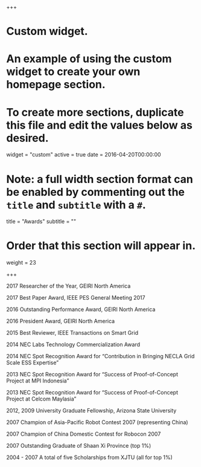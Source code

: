 +++
# Custom widget.
# An example of using the custom widget to create your own homepage section.
# To create more sections, duplicate this file and edit the values below as desired.
widget = "custom"
active = true
date = 2016-04-20T00:00:00

# Note: a full width section format can be enabled by commenting out the `title` and `subtitle` with a `#`.
title = "Awards"
subtitle = ""

# Order that this section will appear in.
weight = 23

+++

2017	Researcher of the Year, GEIRI North America

2017	Best Paper Award, IEEE PES General Meeting 2017

2016	Outstanding Performance Award, GEIRI North America

2016	President Award, GEIRI North America

2015	Best Reviewer, IEEE Transactions on Smart Grid

2014	NEC Labs Technology Commercialization Award

2014	NEC Spot Recognition Award for “Contribution in Bringing NECLA Grid Scale ESS Expertise”

2013	NEC Spot Recognition Award for “Success of Proof-of-Concept Project at MPI Indonesia”

2013	NEC Spot Recognition Award for “Success of Proof-of-Concept Project at Celcom Maylasia”

2012, 2009	University Graduate Fellowship, Arizona State University

2007	Champion of Asia-Pacific Robot Contest 2007 (representing China)

2007	Champion of China Domestic Contest for Robocon 2007

2007	Outstanding Graduate of Shaan Xi Province (top 1%)

2004 - 2007	A total of five Scholarships from XJTU (all for top 1%)
